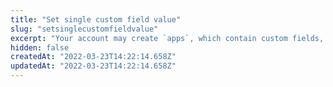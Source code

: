 ```yaml
---
title: "Set single custom field value"
slug: "setsinglecustomfieldvalue"
excerpt: "Your account may create `apps`, which contain custom fields, through the [Update orderForm configuration](https://developers.vtex.com/reference#updateorderformconfiguration) request. The value of a specific custom field can then be updated by this request.\n\r\n\rTo do that, you need to inform in the URL the ID of the app you created with the configuration API (`appId`).\n\r\n\rIn the body of the request, you will inform the new value (`appFieldValue`, passed through the body) of the specific field created in this app (identified by the `appFieldName` parameter, passed through the URL).\r\n\r\nThe [orderForm](https://developers.vtex.com/vtex-rest-api/reference/checkout-api-overview) is the data structure which represents a shopping cart and contains all information pertaining to it. Hence, the `orderFormId` is the identification code of a given cart."
hidden: false
createdAt: "2022-03-23T14:22:14.658Z"
updatedAt: "2022-03-23T14:22:14.658Z"
---
```

